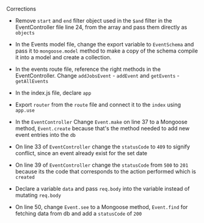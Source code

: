 Corrections
* Remove `start` and `end` filter object used in the `$and` filter in the EventController file line 24, from the array and pass them directly as `objects`

* In the Events model file, change the export variable to `EventSchema` and pass it to `mongoose.model` method to make a copy of the schema compile it into a model and create a collection.

* In the events route file, reference the right methods in the EventController. Change `addJobsEvent` - `addEvent` and `getEvents` - `getAllEvents`

* In the index.js file, declare `app`

* Export `router` from the `route` file and connect it to the `index` using `app.use`

* In the `EventController` Change `Event.make` on line 37 to a Mongoose method, `Event.create` because that's the method needed to add new event entries into the `db`

* On line 33 of `EventController` change the `statusCode` to `409` to signify conflict, since an event already exist for the set date

* On line 39 of `EventController` change the `statusCode` from `500` to `201` because its the code that corresponds to the action performed which is `created`

* Declare a variable `data` and pass `req.body` into the variable instead of mutating `req.body`

* On line 50, change `Event.see` to a Mongoose method, `Event.find` for fetching data from db and add a `statusCode` of `200`


